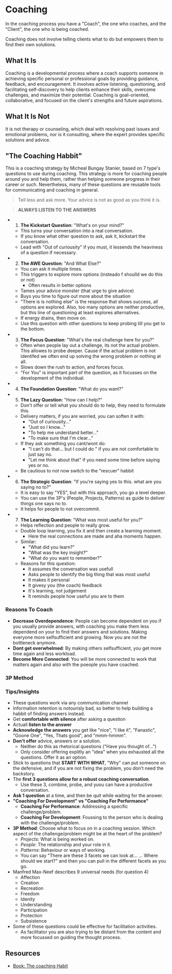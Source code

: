 # Coaching

In the coaching process you have a "Coach", the one who coaches, and the "Client", the one who is being coached.

Coaching does not involve telling clients what to do but empowers them to find their own solutions.

## What It Is
Coaching is a developmental process where a coach supports someone in achieving specific personal or professional goals by providing guidance, feedback, and encouragement. It involves active listening, questioning, and facilitating self-discovery to help clients enhance their skills, overcome challenges, and maximize their potential. Coaching is goal-oriented, collaborative, and focused on the client's strengths and future aspirations.

## What It Is Not
It is not therapy or counseling, which deal with resolving past issues and emotional problems, nor is it consulting, where the expert provides specific solutions and advice.

## "The Coaching Habbit"

This is a coaching strategy by Micheal Bungay Stanier, based on 7 type's questions to use during coaching. This strategy is more for coaching people around you and help them, rather than helping someone progress in their career or such. Nevertheless, many of these questions are reusable tools for communicating and coaching in general.

> Tell less and ask more. Your advice is not as good as you think it is.

> **ALWAYS LISTEN TO THE ANSWERS**

* 1. **The Kickstart Question**: "What's on your mind?"
  * This turns your conversation into a real conversation.
  * If you know what other question to ask, ask it, kickstart the conversation.
  * Lead with "Out of curiousity" if you must, it lessends the heaviness of a question if necessary.
* 2. **The AWE Question**: "And What Else?"
  * You can ask it multiple times.
  * This triggers to explore more options (insteado f shoulld we do this or not)
    * Often results in better options
  * Tames your advice monster (that urge to give advice)
  * Buys you time to figure out more about the situation
  * "There is is nothing else" is the response that shows success, all options are explored. Also, too many options are neither productive, but this line of questioning at least explores alternatives.
  * If energy drains, then move on.
  * Use this question with other questions to keep probing till you get to the bottom.
* 3. **The Focus Question**: "What's the real challenge here for you?"
  * Often when people lay out a challenge, its not the actual problem. This allowes to probe deeper. Cause if the actual problem is not identifed we often end up solving the wrong problem or nothing at all.
  * Slows down the rush to action, and forces focus.
  * "For You" is important part of the question, as it focusses on the development of the individual.
* 4. **The Foundation Question**: "What do you want?"
* 5. **The Lazy Question**: "How can I help?"
  * Don't offer or tell what you should do to help, they need to formulate this.
  * Delivery matters, if you are worried, you can soften it with:
    * "Out of curiousity..."
    * "Just so I know..."
    * "To help me understand better..."
    * "To make sure that I'm clear..."
  * If they ask something you cant/wont do:
    * "I can't do that... but I could do <counter offer>" if you are not comfortable to just say no.
    * "Let me think about that" if you need some time before saying yes or no.
  * Be cautious to not now switch to the "rescuer" habbit
* 6. **The Strategic Question**: "If you're saying yes to this. what are you saying no to?"
  * It is easy to say "YES", but with this approach, you go a level deeper.
  * You can use the 3P's (People, Projects, Patterns) as guide to deliver things one says no to.
  * It helps for people to not overcommit.
* 7. **The Learning Question**: "What was most useful for you?"
  * Helps reflection and people to really grow.
  * Double loop learning, you fix it and then create a learning moment.
    * Here the real connections are made and aha moments happen.
  * Similar:
    * "What did you learn?"
    * "What was the key insight?"
    * "What do you want to remember?"
  * Reasons for this question:
    * It assumes the conversation was usefull
    * Asks people to identify the big thing that was most useful
    * It makes it personal
    * It givesy you (the coach) feedback
    * It's learning, not judgement
    * It reminds people how useful you are to them

### Reasons To Coach

* **Decrease Overdependence**: People can become dependent on you if you usually provide answers, with coaching you make them less dependend on your to find their answers and solutions. Making everyone more selfsufficient and growing. Now you are not the bottleneck anymore.
* **Dont get overwhelmed**: By making others selfsufficient, you get more time again and less workload.
* **Become More Connected**: You will be more connected to work that matters again and also with the poeople you have coached.

### 3P Method

### Tips/Insights

* These questions work via any communication channel
* Information retention is notourisly bad, so better to help building a habbit of finding answers instead.
* Get **comfortable with silence** after asking a question
* Actuall **listen to the answer**
* **Acknowledge the answers** you get like "nice", "I like it", "Fanastic", "Goone One", "Yes, Thats good", and "mmm-hmmm".
* **Don't offer** advice, answers or a solution.
  * Neither do this as rhetorical questions ("Have you thought of...")
  * Only consider offering explitly an "idea" when you exhausted all the questions. Offer it as an option.
* Stick to questions that **START WITH WHAT**, "Why" can put someone on the defensive, and if you are not fixing the problem, you don't need the backstory.
* The **first 3 questions allow for a robust coaching conversation**.
  * Use these 3, combine, probe, and yuou can have a productive conversation.
* **Ask 1 question** at a time, and then be quit while waiting for the answer.
* **"Coaching For Development" vs "Coaching For Performance"**
  * **Coaching For Performance**: Addressing a specific challenge/problem.
  * **Coaching For Development**: Foussing to the person who is dealing with the challenge/problem.
* **3P Method**: Choose what to focus on in a coaching session. Which aspect of the challenge/problem might be at the heart of the problem?
  * *Projects*: What is being worked on.
  * *People*: The relationship and your role in it.
  * *Patterns*: Behaviour or ways of working.
  * You can say "There are these 3 facets we can look at... <explain> ... Where should we start?" and then you can pull in the different facets as you go.
* Manfred Max-Neef describes 9 universal needs (for question 4)
  * Affection
  * Creation
  * Recreation
  * Freedom
  * Idenity
  * Understanding
  * Participation
  * Protection
  * Subsistence
* Some of these questions could be effective for facilitation activities.
  * As facilitator you are also trying to be distant from the content and more focussed on guiding the thought process.

## Resources

* [Book: The coaching Habit](https://www.goodreads.com/book/show/29342515-the-coaching-habit)
